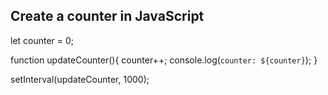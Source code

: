## Create a counter in JavaScript

let counter = 0;


function updateCounter(){
counter++;
console.log(`counter: ${counter}`);
}

setInterval(updateCounter, 1000);
